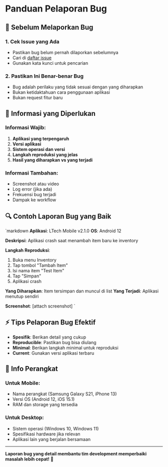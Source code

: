 # Panduan Pelaporan Bug

## 🎯 Sebelum Melaporkan Bug

### 1. Cek Issue yang Ada
- Pastikan bug belum pernah dilaporkan sebelumnya
- Cari di [daftar issue](https://github.com/zahrasiska/luckyjayagroup-community/issues)
- Gunakan kata kunci untuk pencarian

### 2. Pastikan Ini Benar-benar Bug
- Bug adalah perilaku yang tidak sesuai dengan yang diharapkan
- Bukan ketidaktahuan cara penggunaan aplikasi
- Bukan request fitur baru

## 📝 Informasi yang Diperlukan

### Informasi Wajib:
1. **Aplikasi yang terpengaruh**
2. **Versi aplikasi** 
3. **Sistem operasi dan versi**
4. **Langkah reproduksi yang jelas**
5. **Hasil yang diharapkan vs yang terjadi**

### Informasi Tambahan:
- Screenshot atau video
- Log error (jika ada)
- Frekuensi bug terjadi
- Dampak ke workflow

## 🔍 Contoh Laporan Bug yang Baik

`markdown
**Aplikasi**: LTech Mobile v2.1.0
**OS**: Android 12

**Deskripsi**: Aplikasi crash saat menambah item baru ke inventory

**Langkah Reproduksi**:
1. Buka menu Inventory
2. Tap tombol "Tambah Item"
3. Isi nama item "Test Item"
4. Tap "Simpan"
5. Aplikasi crash

**Yang Diharapkan**: Item tersimpan dan muncul di list
**Yang Terjadi**: Aplikasi menutup sendiri

**Screenshot**: [attach screenshot]
`

## ⚡ Tips Pelaporan Bug Efektif

- **Spesifik**: Berikan detail yang cukup
- **Reproducible**: Pastikan bug bisa diulang
- **Minimal**: Berikan langkah minimal untuk reproduksi
- **Current**: Gunakan versi aplikasi terbaru

## 📱 Info Perangkat

### Untuk Mobile:
- Nama perangkat (Samsung Galaxy S21, iPhone 13)
- Versi OS (Android 12, iOS 15.1)
- RAM dan storage yang tersedia

### Untuk Desktop:
- Sistem operasi (Windows 10, Windows 11)
- Spesifikasi hardware jika relevan
- Aplikasi lain yang berjalan bersamaan

---

**Laporan bug yang detail membantu tim development memperbaiki masalah lebih cepat!** 🚀
